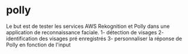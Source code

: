 # polly
Le but est de tester les services AWS Rekognition et Polly dans une application de reconnaissance faciale.
1- détection de visages
2- identification des visages pré enregistrés
3- personnaliser la réponse de Polly en fonction de l'input
